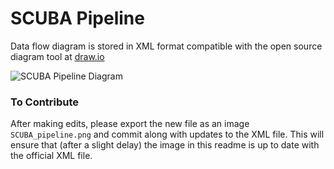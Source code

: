 # SCUBA Pipeline #

Data flow diagram is stored in XML format compatible with the open source diagram tool at [draw.io](https://www.draw.io/)

![SCUBA Pipeline Diagram](SCUBA_pipeline.png)

### To Contribute
After making edits, please export the new file as an image `SCUBA_pipeline.png` and commit along with updates to the XML file. This will ensure that (after a slight delay) the image in this readme is up to date with the official XML file.



